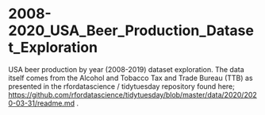# 2008-2020_USA_Beer_Production_Dataset_Exploration
USA beer production by year (2008-2019) dataset exploration. The data itself comes from the Alcohol and Tobacco Tax and Trade Bureau (TTB) as presented in the rfordatascience / tidytuesday repository found here; https://github.com/rfordatascience/tidytuesday/blob/master/data/2020/2020-03-31/readme.md . 

